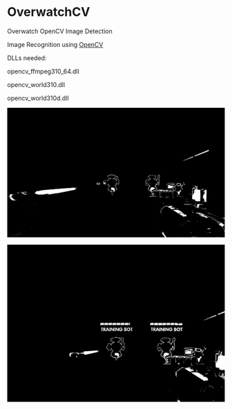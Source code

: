 # OverwatchCV
Overwatch OpenCV Image Detection

Image Recognition using [OpenCV](http://opencv.org/)

DLLs needed:

  opencv_ffmpeg310_64.dll
  
  opencv_world310.dll
  
  opencv_world310d.dll


![1](1.png)

![2](2.png)
